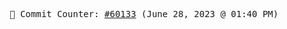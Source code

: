 <p align="center">
    <samp>
        📮 Commit Counter: <a href="https://github.com/Javascript-void0/Javascript-void0/commits/main">#60133</a> (June 28, 2023 @ 01:40 PM)
    </samp>
</p>